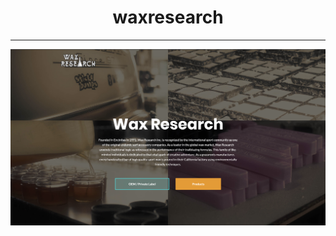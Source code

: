 <h1 align="center">waxresearch</h1>
<hr>
<a align="center" href="https://rogueathletic.github.io/waxresearch/">
<img src="https://github.com/rogueathletic/waxresearch/blob/master/screen-shot-wax-research-landing-page.png?raw=true" width="800" height="auto">
</a>
